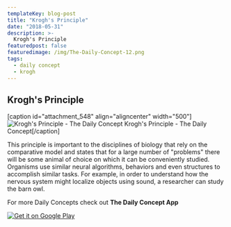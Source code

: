```yaml
---
templateKey: blog-post
title: "Krogh's Principle"
date: "2018-05-31"
description: >-
  Krogh's Principle
featuredpost: false
featuredimage: /img/The-Daily-Concept-12.png
tags:
  - daily concept
  - krogh
---
```


## Krogh's Principle

\[caption id="attachment\_548" align="aligncenter" width="500"\]![Krogh's Principle - The Daily Concept](https://stefantesoi.com/wp-content/uploads/2018/05/The-Daily-Concept-12.png) Krogh's Principle - The Daily Concept\[/caption\]

This principle is important to the disciplines of biology that rely on the comparative model and states that for a large number of "problems" there will be some animal of choice on which it can be conveniently studied. Organisms use similar neural algorithms, behaviors and even structures to accomplish similar tasks. For example, in order to understand how the nervous system might localize objects using sound, a researcher can study the barn owl.

For more Daily Concepts check out **The Daily Concept App**

[![Get it on Google Play](https://play.google.com/intl/en_us/badges/images/generic/en_badge_web_generic.png)](https://play.google.com/store/apps/details?id=com.conceptaday&pcampaignid=MKT-Other-global-all-co-prtnr-py-PartBadge-Mar2515-1)
